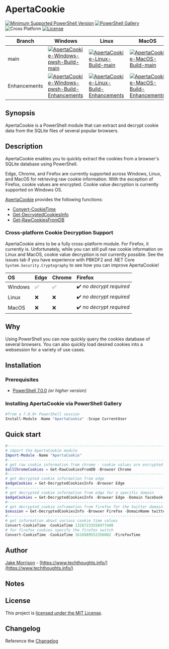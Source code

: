 # ApertaCookie

[![Minimum Supported PowerShell Version](https://img.shields.io/badge/PowerShell-7.0+-black.svg)](https://github.com/PowerShell/PowerShell) [![PowerShell Gallery][psgallery-img]][psgallery-site] ![Cross Platform](https://img.shields.io/badge/platform-windows%20%7C%20macos%20%7C%20linux-orange) [![License][license-badge]](LICENSE)

[psgallery-img]:   https://img.shields.io/powershellgallery/dt/ApertaCookie?label=Powershell%20Gallery&logo=powershell
[psgallery-site]:  https://www.powershellgallery.com/packages/ApertaCookie
[license-badge]:   https://img.shields.io/github/license/techthoughts2/ApertaCookie

Branch | Windows | Linux | MacOS
--- | --- | --- | --- |
main | [![ApertaCookie-Windows-pwsh-Build-main](https://github.com/techthoughts2/ApertaCookie/actions/workflows/wf_Windows_Core.yml/badge.svg?branch=main)](https://github.com/techthoughts2/ApertaCookie/actions/workflows/wf_Windows_Core.yml) | [![ApertaCookie-Linux-Build-main](https://github.com/techthoughts2/ApertaCookie/actions/workflows/wf_Linux.yml/badge.svg?branch=main)](https://github.com/techthoughts2/ApertaCookie/actions/workflows/wf_Linux.yml) | [![ApertaCookie-MacOS-Build-main](https://github.com/techthoughts2/ApertaCookie/actions/workflows/wf_MacOS.yml/badge.svg?branch=main)](https://github.com/techthoughts2/ApertaCookie/actions/workflows/wf_MacOS.yml)
Enhancements | [![ApertaCookie-Windows-pwsh-Build-Enhancements](https://github.com/techthoughts2/ApertaCookie/actions/workflows/wf_Windows_Core.yml/badge.svg?branch=Enhancements)](https://github.com/techthoughts2/ApertaCookie/actions/workflows/wf_Windows_Core.yml) | [![ApertaCookie-Linux-Build-Enhancements](https://github.com/techthoughts2/ApertaCookie/actions/workflows/wf_Linux.yml/badge.svg?branch=Enhancements)](https://github.com/techthoughts2/ApertaCookie/actions/workflows/wf_Linux.yml) | [![ApertaCookie-MacOS-Build-Enhancements](https://github.com/techthoughts2/ApertaCookie/actions/workflows/wf_MacOS.yml/badge.svg?branch=Enhancements)](https://github.com/techthoughts2/ApertaCookie/actions/workflows/wf_MacOS.yml)

## Synopsis

ApertaCookie is a PowerShell module that can extract and decrypt cookie data from the SQLite files of several popular browsers.

## Description

ApertaCookie enables you to quickly extract the cookies from a browser's SQLite database using PowerShell.

Edge, Chrome, and Firefox are currently supported across Windows, Linux, and MacOS for retrieving raw cookie information. With the exception of Firefox, cookie values are encrypted. Cookie value decryption is currently supported on Windows OS.

[ApertaCookie](docs/ApertaCookie.md) provides the following functions:

* [Convert-CookieTime](docs/Convert-CookieTime.md)
* [Get-DecryptedCookiesInfo](docs/Get-DecryptedCookiesInfo.md)
* [Get-RawCookiesFromDB](docs/Get-RawCookiesFromDB.md)

### Cross-platform Cookie Decryption Support

ApertaCookie aims to be a fully cross-platform module. For Firefox, it currently is. Unfortunately, while you can still pull raw cookie information on Linux and MacOS, cookie value decryption is not currently possible. See the issues tab if you have experience with PBKDF2 and .NET Core ```System.Security.Cryptography``` to see how you can improve ApertaCookie!

OS | Edge | Chrome | Firefox
:------------ | :-------------| :-------------| :-------------
Windows | :white_check_mark: |  :white_check_mark: | :heavy_check_mark: *no decrypt  required*
Linux | :x: |  :x: | :heavy_check_mark: *no decrypt  required*
MacOS | :x: |  :x: | :heavy_check_mark: *no decrypt  required*



## Why

Using PowerShell you can now quickly query the cookies database of several browsers. You can also quickly load desired cookies into a websession for a variety of use cases.

## Installation

### Prerequisites

* [PowerShell 7.0.0](https://github.com/PowerShell/PowerShell) *(or higher version)*

### Installing ApertaCookie via PowerShell Gallery

```powershell
#from a 7.0.0+ PowerShell session
Install-Module -Name "ApertaCookie" -Scope CurrentUser
```

## Quick start

```powershell
#------------------------------------------------------------------------------------------------
# import the ApertaCookie module
Import-Module -Name "ApertaCookie"
#------------------------------------------------------------------------------------------------
# get raw cookie information from chrome - cookie values are encrypted
$allChromeCookies = Get-RawCookiesFromDB -Browser Chrome
#------------------------------------------------------------------------------------------------
# get decrypted cookie information from edge
$edgeCookies = Get-DecryptedCookiesInfo -Browser Edge
#------------------------------------------------------------------------------------------------
# get decrypted cookie information from edge for a specific domain
$edgeCookies = Get-DecryptedCookiesInfo -Browser Edge -Domain facebook
#------------------------------------------------------------------------------------------------
# get decrypted cookie infromation from firefox for the twitter domain and load into a web session
$session = Get-DecryptedCookiesInfo -Browser Firefox -DomainName twitter -WebSession
#------------------------------------------------------------------------------------------------
# get information about various cookie time values
Convert-CookieTime -CookieTime 13267233550477440
# for firefox cookies specify the firefox switch
Convert-CookieTime -CookieTime 1616989552356002 -FirefoxTime
```

## Author

[Jake Morrison](https://twitter.com/JakeMorrison) - [https://www.techthoughts.info/](https://www.techthoughts.info/)

## Notes

## License

This project is [licensed under the MIT License](LICENSE).

## Changelog

Reference the [Changelog](.github/CHANGELOG.md)
